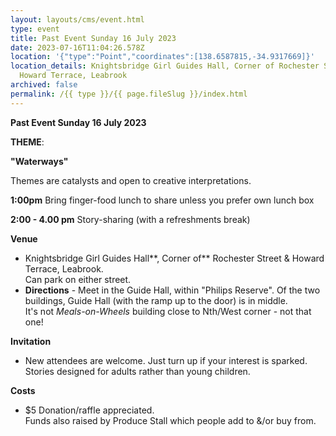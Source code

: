 ```yaml
---
layout: layouts/cms/event.html
type: event
title: Past Event Sunday 16 July 2023
date: 2023-07-16T11:04:26.578Z
location: '{"type":"Point","coordinates":[138.6587815,-34.9317669]}'
location_details: Knightsbridge Girl Guides Hall, Corner of Rochester Street &
  Howard Terrace, Leabrook
archived: false
permalink: /{{ type }}/{{ page.fileSlug }}/index.html
---
```

**Past Event Sunday 16 July 2023**

**THEME**:

**"Waterways"**

Themes are catalysts and open to creative interpretations.   

**1:00pm**    Bring finger-food lunch to share unless you prefer own lunch box 

**2:00 - 4.00 pm**    Story-sharing (with a refreshments break) 

**Venue**

* Knightsbridge Girl Guides Hall**, Corner of** Rochester Street & Howard Terrace, Leabrook.\
  Can park on either street. 
* **Directions**  - Meet  in the  Guide Hall, within "Philips Reserve". Of the two buildings, Guide Hall (with the ramp up to the door) is in middle.\
  It's not *Meals-on-Wheels* building close to Nth/West corner - not that one!

 **Invitation**  

* New attendees are welcome. Just turn up if your interest is sparked.\
  Stories designed for adults rather than young children. 

**Costs**   

* $5 Donation/raffle appreciated.\
  Funds also raised by Produce Stall which people add to &/or buy from.